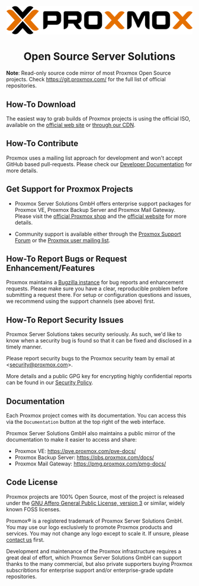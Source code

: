 <p align="center">
  <a href="https://proxmox.com">
    <img width="800" src="https://raw.githubusercontent.com/proxmox/.github/main/Proxmox-logo-800.svg">
  </a>
</p>

<h1 align="center">Open Source Server Solutions</h1>

**Note**: Read-only source code mirror of most Proxmox Open Source projects. Check https://git.proxmox.com/ for the full list of official repositories.

## How-To Download

The easiest way to grab builds of Proxmox projects is using the official ISO, available on the
[official web site](https://proxmox.com/en/downloads) or [through our CDN](https://enterprise.proxmox.com/iso/).

## How-To Contribute

Proxmox uses a mailing list approach for development and won't accept GitHub based pull-requests.
Please check our [Developer Documentation](https://pve.proxmox.com/wiki/Developer_Documentation) for more details.

## Get Support for Proxmox Projects

* Proxmox Server Solutions GmbH offers enterprise support packages for Proxmox VE, Proxmox Backup Server and Proxmox Mail Gateway.
  Please visit the [official Proxmox shop](https://shop.proxmox.com/) and the [official website](https://www.proxmox.com/) for more details.
  
* Community support is available either through the [Proxmox Support Forum](https://forum.proxmox.com/) or the
  [Proxmox user mailing list](https://lists.proxmox.com/cgi-bin/mailman/listinfo/pve-user).
  
## How-To Report Bugs or Request Enhancement/Features

Proxmox maintains a [Bugzilla instance](https://bugzilla.proxmox.com/) for bug reports and enhancement requests.
Please make sure you have a clear, reproducible problem before submitting a request there.
For setup or configuration questions and issues, we recommend using the support channels (see above) first.

## How-To Report Security Issues

Proxmox Server Solutions takes security seriously.
As such, we'd like to know when a security bug is found so that it can be fixed and disclosed in a timely manner.

Please report security bugs to the Proxmox security team by email at <[security@proxmox.com](mailto:security@proxmox.com)>.

More details and a public GPG key for encrypting highly confidential reports can be found in our [Security Policy](https://pve.proxmox.com/wiki/Security_Reporting).

## Documentation

Each Proxmox project comes with its documentation. You can access this via the `Documentation` button at the top right of the web interface.

Proxmox Server Solutions GmbH also maintains a public mirror of the documentation to make it easier to access and share:

* Proxmox VE: https://pve.proxmox.com/pve-docs/
* Proxmox Backup Server: https://pbs.proxmox.com/docs/
* Proxmox Mail Gateway: https://pmg.proxmox.com/pmg-docs/

## Code License

Proxmox projects are 100% Open Source, most of the project is released under the
[GNU Affero General Public License, version 3](https://www.gnu.org/licenses/agpl-3.0.html) or similar,
widely known FOSS licenses.

Proxmox® is a registered trademark of Proxmox Server Solutions GmbH.
You may use our logo exclusively to promote Proxmox products and services.
You may not change any logo except to scale it. If unsure, please [contact us](https://www.proxmox.com/en/about/contact) first.

Development and maintenance of the Proxmox infrastructure requires a great deal of effort, which Proxmox Server Solutions GmbH
can support thanks to the many commercial, but also private supporters buying Proxmox subscribtions for enterprise support
and/or enterprise-grade update repositories.
